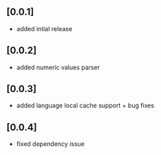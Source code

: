 ## [0.0.1]

* added intial release

## [0.0.2]

* added numeric values parser

## [0.0.3]

* added language local cache support + bug fixes

## [0.0.4]

* fixed dependency issue
